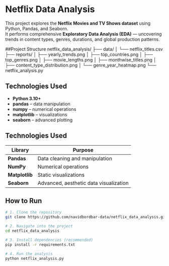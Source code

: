 # Netflix Data Analysis

This project explores the **Netflix Movies and TV Shows dataset** using Python, Pandas, and Seaborn.  
It performs comprehensive **Exploratory Data Analysis (EDA)** — uncovering trends in content types, genres, durations, and global production patterns.

##Project Structure
netflix_data_analysis/
├── data/
│ └── netflix_titles.csv
├── reports/
│ ├── yearly_trends.png
│ ├── top_countries.png
│ ├── top_genres.png
│ ├── movie_lengths.png
│ ├── monthwise_titles.png
│ ├── content_type_distribution.png
│ └── genre_year_heatmap.png
└── netflix_analysis.py


## Technologies Used

- **Python 3.10+**
- **pandas** – data manipulation  
- **numpy** – numerical operations  
- **matplotlib** – visualizations  
- **seaborn** – advanced plotting  


##  Technologies Used

| Library | Purpose |
|----------|----------|
| **Pandas** | Data cleaning and manipulation |
| **NumPy** | Numerical operations |
| **Matplotlib** | Static visualizations |
| **Seaborn** | Advanced, aesthetic data visualization |

##  How to Run

```bash
# 1. Clone the repository
git clone https://github.com/navidbordbar-data/netflix_data_analysis.git

# 2. Navigate into the project
cd netflix_data_analysis

# 3. Install dependencies (recommended)
pip install -r requirements.txt

# 4. Run the analysis
python netflix_analysis.py
